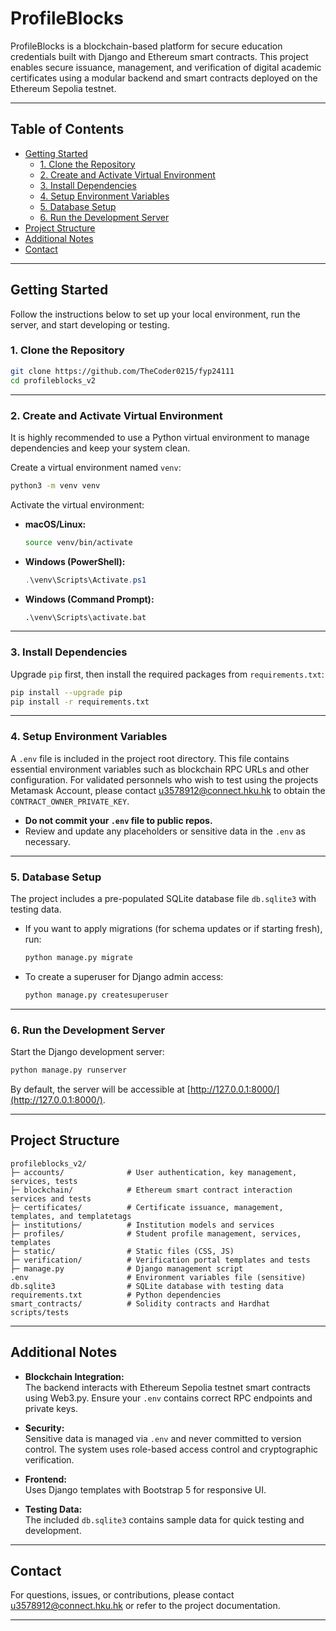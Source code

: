 # ProfileBlocks

ProfileBlocks is a blockchain-based platform for secure education credentials built with Django and Ethereum smart contracts. This project enables secure issuance, management, and verification of digital academic certificates using a modular backend and smart contracts deployed on the Ethereum Sepolia testnet.

---

## Table of Contents

- [Getting Started](#getting-started)
  - [1. Clone the Repository](#1-clone-the-repository)
  - [2. Create and Activate Virtual Environment](#2-create-and-activate-virtual-environment)
  - [3. Install Dependencies](#3-install-dependencies)
  - [4. Setup Environment Variables](#4-setup-environment-variables)
  - [5. Database Setup](#5-database-setup)
  - [6. Run the Development Server](#6-run-the-development-server)
- [Project Structure](#project-structure)
- [Additional Notes](#additional-notes)
- [Contact](#contact)

---

## Getting Started

Follow the instructions below to set up your local environment, run the server, and start developing or testing.

### 1. Clone the Repository

```bash
git clone https://github.com/TheCoder0215/fyp24111
cd profileblocks_v2
```

---

### 2. Create and Activate Virtual Environment

It is highly recommended to use a Python virtual environment to manage dependencies and keep your system clean.

Create a virtual environment named `venv`:

```bash
python3 -m venv venv
```

Activate the virtual environment:

- **macOS/Linux:**

  ```bash
  source venv/bin/activate
  ```

- **Windows (PowerShell):**

  ```powershell
  .\venv\Scripts\Activate.ps1
  ```

- **Windows (Command Prompt):**

  ```cmd
  .\venv\Scripts\activate.bat
  ```

---

### 3. Install Dependencies

Upgrade `pip` first, then install the required packages from `requirements.txt`:

```bash
pip install --upgrade pip
pip install -r requirements.txt
```

---

### 4. Setup Environment Variables

A `.env` file is included in the project root directory. This file contains essential environment variables such as blockchain RPC URLs and other configuration.
For validated personnels who wish to test using the projects Metamask Account, please contact u3578912@connect.hku.hk to obtain the `CONTRACT_OWNER_PRIVATE_KEY`.

- **Do not commit your `.env` file to public repos.**
- Review and update any placeholders or sensitive data in the `.env` as necessary.

---

### 5. Database Setup

The project includes a pre-populated SQLite database file `db.sqlite3` with testing data.

- If you want to apply migrations (for schema updates or if starting fresh), run:

  ```bash
  python manage.py migrate
  ```

- To create a superuser for Django admin access:

  ```bash
  python manage.py createsuperuser
  ```

---

### 6. Run the Development Server

Start the Django development server:

```bash
python manage.py runserver
```

By default, the server will be accessible at [http://127.0.0.1:8000/](http://127.0.0.1:8000/).

---

## Project Structure

```
profileblocks_v2/
├─ accounts/              # User authentication, key management, services, tests
├─ blockchain/            # Ethereum smart contract interaction services and tests
├─ certificates/          # Certificate issuance, management, templates, and templatetags
├─ institutions/          # Institution models and services
├─ profiles/              # Student profile management, services, templates
├─ static/                # Static files (CSS, JS)
├─ verification/          # Verification portal templates and tests
├─ manage.py              # Django management script
.env                      # Environment variables file (sensitive)
db.sqlite3                # SQLite database with testing data
requirements.txt          # Python dependencies
smart_contracts/          # Solidity contracts and Hardhat scripts/tests
```

---

## Additional Notes

- **Blockchain Integration:**  
  The backend interacts with Ethereum Sepolia testnet smart contracts using Web3.py. Ensure your `.env` contains correct RPC endpoints and private keys.

- **Security:**  
  Sensitive data is managed via `.env` and never committed to version control. The system uses role-based access control and cryptographic verification.

- **Frontend:**  
  Uses Django templates with Bootstrap 5 for responsive UI.

- **Testing Data:**  
  The included `db.sqlite3` contains sample data for quick testing and development.

---

## Contact

For questions, issues, or contributions, please contact u3578912@connect.hku.hk or refer to the project documentation.

---
